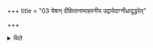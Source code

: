 +++
title = "03 येषान् दीक्षितानामाहवनीय उद्वायेदाग्नीध्रादुद्धरेत्"

+++

<details><summary>थिते</summary>

येषां दीक्षितानामाहवनीय उद्वायेदाग्नीध्रादुद्धरेत् । यदाग्नीध्रो गार्हपत्यात् । यद्गार्हपत्योऽत एव पुनर्मन्थेत् ३
</details>
